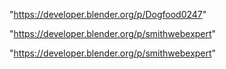 "https://developer.blender.org/p/Dogfood0247"

"https://developer.blender.org/p/smithwebexpert"

 
"https://developer.blender.org/p/smithwebexpert"


 
